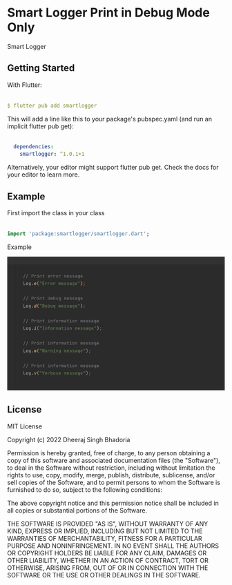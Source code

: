 # Smart Logger Print in Debug Mode Only

Smart Logger

## Getting Started

With Flutter:

```yaml

$ flutter pub add smartlogger

```

This will add a line like this to your package's pubspec.yaml (and run an implicit flutter pub get):

```yaml

  dependencies:
    smartlogger: ^1.0.1+1

```

Alternatively, your editor might support flutter pub get. Check the docs for your editor to learn more.

## Example 

First import the class in your class 

```dart

import 'package:smartlogger/smartlogger.dart';

```

Example 

![image description](error.png)


## License

MIT License

Copyright (c) 2022 Dheeraj Singh Bhadoria

Permission is hereby granted, free of charge, to any person obtaining a copy
of this software and associated documentation files (the "Software"), to deal
in the Software without restriction, including without limitation the rights
to use, copy, modify, merge, publish, distribute, sublicense, and/or sell
copies of the Software, and to permit persons to whom the Software is
furnished to do so, subject to the following conditions:

The above copyright notice and this permission notice shall be included in all
copies or substantial portions of the Software.

THE SOFTWARE IS PROVIDED "AS IS", WITHOUT WARRANTY OF ANY KIND, EXPRESS OR
IMPLIED, INCLUDING BUT NOT LIMITED TO THE WARRANTIES OF MERCHANTABILITY,
FITNESS FOR A PARTICULAR PURPOSE AND NONINFRINGEMENT. IN NO EVENT SHALL THE
AUTHORS OR COPYRIGHT HOLDERS BE LIABLE FOR ANY CLAIM, DAMAGES OR OTHER
LIABILITY, WHETHER IN AN ACTION OF CONTRACT, TORT OR OTHERWISE, ARISING FROM,
OUT OF OR IN CONNECTION WITH THE SOFTWARE OR THE USE OR OTHER DEALINGS IN THE
SOFTWARE.
